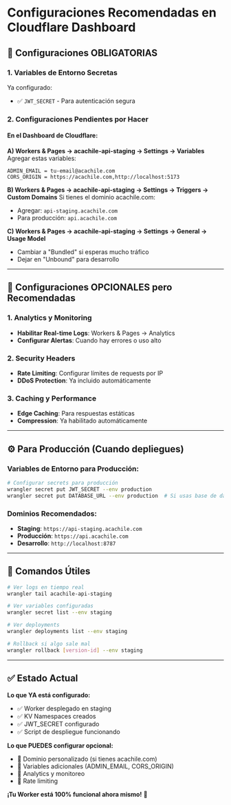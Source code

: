 # Configuraciones Recomendadas en Cloudflare Dashboard

## 🎯 Configuraciones OBLIGATORIAS

### 1. Variables de Entorno Secretas
Ya configurado:
- ✅ `JWT_SECRET` - Para autenticación segura

### 2. Configuraciones Pendientes por Hacer

#### En el Dashboard de Cloudflare:

**A) Workers & Pages → acachile-api-staging → Settings → Variables**
Agregar estas variables:
```
ADMIN_EMAIL = tu-email@acachile.com
CORS_ORIGIN = https://acachile.com,http://localhost:5173
```

**B) Workers & Pages → acachile-api-staging → Settings → Triggers → Custom Domains**
Si tienes el dominio acachile.com:
- Agregar: `api-staging.acachile.com`
- Para producción: `api.acachile.com`

**C) Workers & Pages → acachile-api-staging → Settings → General → Usage Model**
- Cambiar a "Bundled" si esperas mucho tráfico
- Dejar en "Unbound" para desarrollo

---

## 🚀 Configuraciones OPCIONALES pero Recomendadas

### 1. Analytics y Monitoring
- **Habilitar Real-time Logs**: Workers & Pages → Analytics
- **Configurar Alertas**: Cuando hay errores o uso alto

### 2. Security Headers
- **Rate Limiting**: Configurar límites de requests por IP
- **DDoS Protection**: Ya incluido automáticamente

### 3. Caching y Performance
- **Edge Caching**: Para respuestas estáticas
- **Compression**: Ya habilitado automáticamente

---

## ⚙️ Para Producción (Cuando depliegues)

### Variables de Entorno para Producción:
```bash
# Configurar secrets para producción
wrangler secret put JWT_SECRET --env production
wrangler secret put DATABASE_URL --env production  # Si usas base de datos
```

### Dominios Recomendados:
- **Staging**: `https://api-staging.acachile.com`
- **Producción**: `https://api.acachile.com`
- **Desarrollo**: `http://localhost:8787`

---

## 🔧 Comandos Útiles

```bash
# Ver logs en tiempo real
wrangler tail acachile-api-staging

# Ver variables configuradas
wrangler secret list --env staging

# Ver deployments
wrangler deployments list --env staging

# Rollback si algo sale mal
wrangler rollback [version-id] --env staging
```

---

## ✅ Estado Actual

**Lo que YA está configurado:**
- ✅ Worker desplegado en staging
- ✅ KV Namespaces creados
- ✅ JWT_SECRET configurado
- ✅ Script de despliegue funcionando

**Lo que PUEDES configurar opcional:**
- 🔄 Dominio personalizado (si tienes acachile.com)
- 🔄 Variables adicionales (ADMIN_EMAIL, CORS_ORIGIN)
- 🔄 Analytics y monitoreo
- 🔄 Rate limiting

**¡Tu Worker está 100% funcional ahora mismo!** 🎉